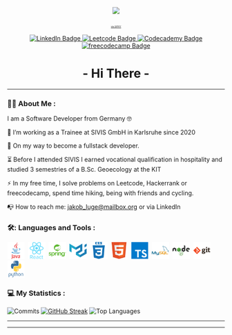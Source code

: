 <div id="header" align="center">
      <img src="https://media.giphy.com/media/PoHs1Ne8rcMuZRJted/giphy.gif" width="auto" height="auto" frameBorder="0"
        class="giphy-embed" allowFullScreen></img>
        <p><a style="font-size:5px !important;" href="https://giphy.com/gifs/tech-software-macaotech-PoHs1Ne8rcMuZRJted">via GIPHY</a></p>
    <div id="badges">
        <a href="https://www.linkedin.com/in/jakob-luge-7a04a7159">
            <img src="https://img.shields.io/badge/LinkedIn-blue?style=for-the-badge&logo=linkedin&logoColor=white"
                alt="LinkedIn Badge" />
        </a>
      <a href="https://leetcode.com/jakob_michael_luge">
            <img src="https://img.shields.io/badge/dynamic/json?style=for-the-badge&labelColor=black&color=%23ffa116&label=Solved&query=solvedOverTotal&url=https%3A%2F%2Fleetcode-badge.vercel.app%2Fapi%2Fusers%2Fjakob_michael_luge&logo=leetcode&logoColor=yellow"
                alt="Leetcode Badge" />
        </a>   
      <a href="https://www.codecademy.com/profiles/Jakob_M">
            <img src="https://img.shields.io/badge/Codecademy-FFF0E5?style=for-the-badge&logo=codecademy&logoColor=1F243A"
                alt="Codecademy Badge" />
        </a>   
    <a href="https://www.freecodecamp.org/j_m">
            <img src="https://img.shields.io/badge/Freecodecamp-%23123.svg?&style=for-the-badge&logo=freecodecamp&logoColor=green"
                alt="freecodecamp Badge" />
        </a>   


 
</div>
<h1>
    - Hi There -
</h1>
</div>

---

### :man_technologist: About Me :

I am a Software Developer from Germany 🤓

🔭  I’m working as a Trainee at SIVIS GmbH in Karlsruhe since 2020

🌱  On my way to become a fullstack developer.

⏳   Before I attended SIVIS I earned vocational qualification in hospitality and studied 3 semestries of a
     B.Sc. Geoecology at the KIT
     
⚡   In my free time, I solve problems on Leetcode, Hackerrank or freecodecamp, spend time hiking, being with friends and cycling.

📭   How to reach me: jakob_luge@mailbox.org or via LinkedIn


### 🛠️: Languages and Tools :

<div>
    <img src="https://github.com/devicons/devicon/blob/master/icons/java/java-original-wordmark.svg" title="Java"
        alt="Java" width="40" height="40" />&nbsp;
    <img src="https://github.com/devicons/devicon/blob/master/icons/react/react-original-wordmark.svg" title="React"
        alt="React" width="40" height="40" />&nbsp;
    <img src="https://github.com/devicons/devicon/blob/master/icons/spring/spring-original-wordmark.svg" title="Spring"
        alt="Spring" width="40" height="40" />&nbsp;
    <img src="https://github.com/devicons/devicon/blob/master/icons/materialui/materialui-original.svg"
        title="Material UI" alt="Material UI" width="40" height="40" />&nbsp;
    <img src="https://github.com/devicons/devicon/blob/master/icons/css3/css3-plain-wordmark.svg" title="CSS3" alt="CSS"
        width="40" height="40" />&nbsp;
    <img src="https://github.com/devicons/devicon/blob/master/icons/html5/html5-original.svg" title="HTML5" alt="HTML"
        width="40" height="40" />&nbsp;
    <img src="https://github.com/devicons/devicon/blob/master/icons/typescript/typescript-original.svg"
        title="JavaScript" alt="JavaScript" width="40" height="40" />&nbsp;
    <img src="https://github.com/devicons/devicon/blob/master/icons/mysql/mysql-original-wordmark.svg" title="MySQL"
        alt="MySQL" width="40" height="40" />&nbsp;
    <img src="https://github.com/devicons/devicon/blob/master/icons/nodejs/nodejs-original-wordmark.svg" title="NodeJS"
        alt="NodeJS" width="40" height="40" />&nbsp;
    <img src="https://github.com/devicons/devicon/blob/master/icons/git/git-original-wordmark.svg" title="Git"
        **alt="Git" width="40" height="40" />
    <img src="https://github.com/devicons/devicon/blob/master/icons/python/python-original-wordmark.svg" title="Git"
        **alt="Git" width="40" height="40" />

</div>

### 💻 My Statistics :

![Commits](https://github-readme-stats.vercel.app/api?username=jakobmichael&show_icons=true&theme=vue-dark&hide_border=true)
[![GitHub Streak](https://github-readme-streak-stats.herokuapp.com?user=jakobmichael&theme=vue-dark&hide_border=true&date_format=j%20M%5B%20Y%5D&ring=DD952F&fire=DD9012)](https://git.io/streak-stats)
![Top
Languages](https://github-readme-stats.vercel.app/api/top-langs/?username=jakobmichael&theme=vue-dark&hide_border=true)
<!--(https://github.com/<username>/<repository_name>) -->

---
---
